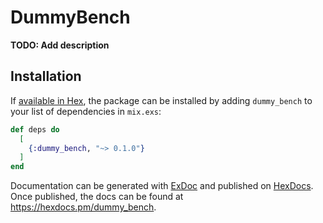 # DummyBench

**TODO: Add description**

## Installation

If [available in Hex](https://hex.pm/docs/publish), the package can be installed
by adding `dummy_bench` to your list of dependencies in `mix.exs`:

```elixir
def deps do
  [
    {:dummy_bench, "~> 0.1.0"}
  ]
end
```

Documentation can be generated with [ExDoc](https://github.com/elixir-lang/ex_doc)
and published on [HexDocs](https://hexdocs.pm). Once published, the docs can
be found at <https://hexdocs.pm/dummy_bench>.

